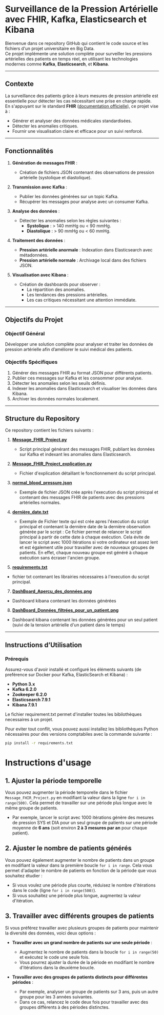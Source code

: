 # **Surveillance de la Pression Artérielle avec FHIR, Kafka, Elasticsearch et Kibana**

Bienvenue dans ce repository GitHub qui contient le code source et les fichiers d'un projet universitaire en Big Data.  
Ce projet implémente une solution complète pour surveiller les pressions artérielles des patients en temps réel, en utilisant les technologies modernes comme **Kafka**, **Elasticsearch**, et **Kibana**.  

---

## **Contexte**  

La surveillance des patients grâce à leurs mesures de pression artérielle est essentielle pour détecter les cas nécessitant une prise en charge rapide.  
En s'appuyant sur le standard **FHIR** ([documentation officielle](https://www.hl7.org/fhir/overview.html)), ce projet vise à :  

- Générer et analyser des données médicales standardisées.  
- Détecter les anomalies critiques.  
- Fournir une visualisation claire et efficace pour un suivi renforcé.  

---

## **Fonctionnalités**  

1. **Génération de messages FHIR** :  
   - Création de fichiers JSON contenant des observations de pression artérielle (systolique et diastolique).  

2. **Transmission avec Kafka** :  
   - Publier les données générées sur un topic Kafka.  
   - Récupérer les messages pour analyse avec un consumer Kafka.  

3. **Analyse des données** :  
   - Détecter les anomalies selon les règles suivantes :  
     - **Systolique** : > 140 mmHg ou < 90 mmHg.  
     - **Diastolique** : > 90 mmHg ou < 60 mmHg.  

4. **Traitement des données** :  
   - **Pression artérielle anormale** : Indexation dans Elasticsearch avec métadonnées.  
   - **Pression artérielle normale** : Archivage local dans des fichiers JSON.  

5. **Visualisation avec Kibana** :  
   - Création de dashboards pour observer :  
     - La répartition des anomalies.  
     - Les tendances des pressions artérielles.  
     - Les cas critiques nécessitant une attention immédiate.  

---

## **Objectifs du Projet**  

### **Objectif Général**  

Développer une solution complète pour analyser et traiter les données de pression artérielle afin d’améliorer le suivi médical des patients.  

### **Objectifs Spécifiques**  

1. Générer des messages FHIR au format JSON pour différents patients.  
2. Publier ces messages sur Kafka et les consommer pour analyse.  
3. Détecter les anomalies selon les seuils définis.  
4. Indexer les anomalies dans Elasticsearch et visualiser les données dans Kibana.  
5. Archiver les données normales localement.  

---

## **Structure du Repository**  

Ce repository contient les fichiers suivants :  

1. **[Message_FHIR_Project.py](./Message_FHIR_Project.py)**  
   - Script principal générant des messages FHIR, publiant les données sur Kafka et indexant les anomalies dans Elasticsearch.  

2. **[Message_FHIR_Project_explication.py](./Message_FHIR_Project_explication.py)**  
   - Fichier d'explication détaillant le fonctionnement du script principal.  

3. **[normal_blood_pressure.json](./normal_blood_pressure.json)**  
   - Exemple de fichier JSON crée après l'execution du script prinicpal et contenant des messages FHIR de patients avec des pressions artérielles normales.

4. **[dernière_date.txt](./dernière_date.txt)**
   - Exemple de Fichier texte qui est crée apres l'éxecution du script principal et contenant la dernière date de la dernière observation générée par le script : Ce fichier permet de relancer le script principal à partir de cette date à chaque exécution. Cela évite de lancer le script avec 1000 itérations si votre ordinateur est assez lent et est également utile pour travailler avec de nouveaux groupes de patients. En effet, chaque nouveau groupe est généré à chaque exécution sans écraser l'ancien groupe.


5. **[requirements.txt](./requirements.txt)**
- fichier txt contenant les librairies nécessaires à l'execution du script principal.

7.  **[DashBoard_Apercu_des_données.png](./DashBoard_Kibana/DashBoard_Apercu_des_données.png)**
- Dashboard kibana contenant les données générées

8. **[DashBoard_Données_filtrées_pour_un_patient.png](./DashBoard_Kibana/DashBoard_Données_filtrées_pour_un_patient.png)**
- Dashboard kibana contenant les données générées pour un seul patient (suivi de la tension artérielle d'un patient dans le temps)
---

## **Instructions d’Utilisation**  

### **Prérequis**  

Assurez-vous d'avoir installé et configuré les éléments suivants (de preférence sur Docker pour Kafka, ElasticSearch et Kibana)  :  
- **Python 3.x**  
- **Kafka 6.2.0**
- **Zookeeper 6.2.0**  
- **Elasticsearch 7.9.1**  
- **Kibana 7.9.1**

Le fichier requirement.txt permet d'installer toutes les bibilothèques necessaires à un projet. 

Pour eviter tout conflit, vous pouvez aussi installez les bibliothèques Python nécessaires pour des versions comptabiles avec la commande suivante : 
```bash
pip install -r requirements.txt
```

# Instructions d'usage

## 1. Ajuster la période temporelle

Vous pouvez augmenter la période temporelle dans le fichier `Message_FHIR_Project.py` en modifiant la valeur dans la ligne `for i in range(500)`. Cela permet de travailler sur une période plus longue avec le même groupe de patients.

- Par exemple, lancer le script avec 1000 itérations génère des mesures de pression SYS et DIA pour un seul groupe de patients sur une période moyenne de **6 ans** (soit environ **2 à 3 mesures par an** pour chaque patient).

## 2. Ajuster le nombre de patients générés

Vous pouvez également augmenter le nombre de patients dans un groupe en modifiant la valeur dans la première boucle `for i in range`. Cela vous permet d'adapter le nombre de patients en fonction de la période que vous souhaitez étudier :

- Si vous voulez une période plus courte, réduisez le nombre d'itérations dans le code (ligne `for i in range(500)`).
- Si vous souhaitez une période plus longue, augmentez la valeur d'itération.

## 3. Travailler avec différents groupes de patients

Si vous préférez travailler avec plusieurs groupes de patients pour maintenir la diversité des données, voici deux options :

- **Travailler avec un grand nombre de patients sur une seule période** :
    - Augmentez le nombre de patients dans la boucle `for i in range(50)` et exécutez le code une seule fois.
    - Vous pourrez ajuster la durée de la période en modifiant le nombre d'itérations dans la deuxième boucle.

- **Travailler avec des groupes de patients distincts pour différentes périodes** :
    - Par exemple, analyser un groupe de patients sur 3 ans, puis un autre groupe pour les 3 années suivantes.
    - Dans ce cas, relancez le code deux fois pour travailler avec des groupes différents à des périodes distinctes.

